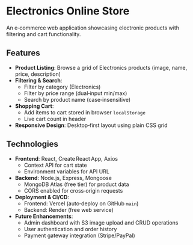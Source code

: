 # Electronics Online Store

An e‑commerce web application showcasing electronic products with filtering and cart functionality.

## Features
- **Product Listing**: Browse a grid of Electronics products (image, name, price, description)
- **Filtering & Search**:
  - Filter by category (Electronics)
  - Filter by price range (dual‑input min/max)
  - Search by product name (case‑insensitive)
- **Shopping Cart**:
  - Add items to cart stored in browser `localStorage`
  - Live cart count in header
- **Responsive Design**: Desktop‑first layout using plain CSS grid

## Technologies
- **Frontend**: React, Create React App, Axios
  - Context API for cart state
  - Environment variables for API URL
- **Backend**: Node.js, Express, Mongoose
  - MongoDB Atlas (free tier) for product data
  - CORS enabled for cross‑origin requests
- **Deployment & CI/CD**:
  - Frontend: Vercel (auto‑deploy on GitHub `main`)
  - Backend: Render (free web service)
- **Future Enhancements**:
  - Admin dashboard with S3 image upload and CRUD operations
  - User authentication and order history
  - Payment gateway integration (Stripe/PayPal)
  

